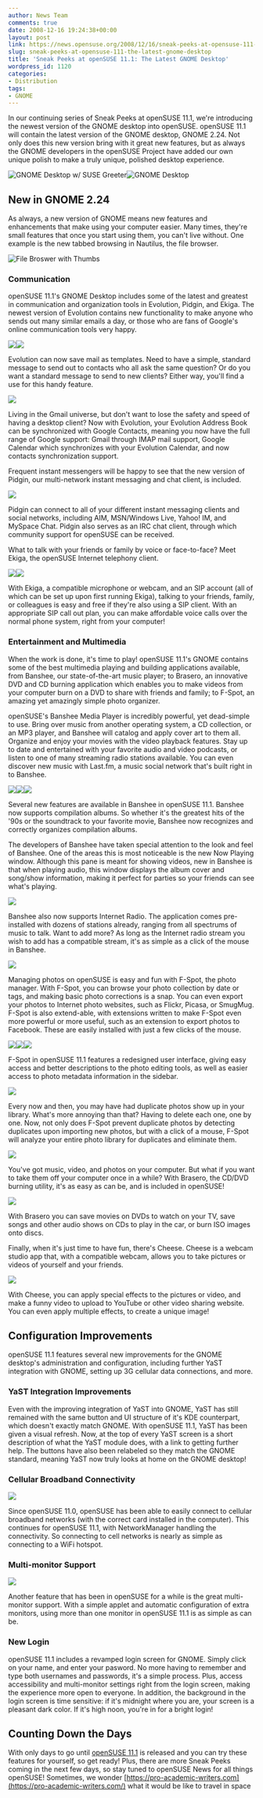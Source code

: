 ```yaml
---
author: News Team
comments: true
date: 2008-12-16 19:24:38+00:00
layout: post
link: https://news.opensuse.org/2008/12/16/sneak-peeks-at-opensuse-111-the-latest-gnome-desktop/
slug: sneak-peeks-at-opensuse-111-the-latest-gnome-desktop
title: 'Sneak Peeks at openSUSE 11.1: The Latest GNOME Desktop'
wordpress_id: 1120
categories:
- Distribution
tags:
- GNOME
---
```


In our continuing series of Sneak Peeks at openSUSE 11.1, we're introducing the newest version of the GNOME desktop into openSUSE. openSUSE 11.1 will contain the latest version of the GNOME desktop, GNOME 2.24. Not only does this new version bring with it great new features, but as always the GNOME developers in the openSUSE Project have added our own unique polish to make a truly unique, polished desktop experience.

![GNOME Desktop w/ SUSE Greeter](//files.opensuse.org/opensuse/en/a/a3/Greeter111.png)![GNOME Desktop](//files.opensuse.org/opensuse/en/c/cd/Gnome111.png)


## New in GNOME 2.24


As always, a new version of GNOME means new features and enhancements that make using your computer easier. Many times, they're small features that once you start using them, you can't live without. One example is the new tabbed browsing in Nautilus, the file browser.

![File Broswer with Thumbs](//files.opensuse.org/opensuse/en/b/b1/Filebroswer.png)


### Communication


openSUSE 11.1's GNOME Desktop includes some of the latest and greatest in communication and organization tools in Evolution, Pidgin, and Ekiga. The newest version of Evolution contains new functionality to make anyone who sends out many similar emails a day, or those who are fans of Google's online communication tools very happy.

![](//files.opensuse.org/opensuse/en/6/6e/Evolutionmail.png)![](//files.opensuse.org/opensuse/en/9/9c/Contacts-Evolution.png)

Evolution can now save mail as templates. Need to have a simple, standard message to send out to contacts who all ask the same question? Or do you want a standard message to send to new clients? Either way, you'll find a use for this handy feature.

![](//files.opensuse.org/opensuse/en/2/23/Evolution_Templates.png)

Living in the Gmail universe, but don't want to lose the safety and speed of having a desktop client? Now with Evolution, your Evolution Address Book can be synchronized with Google Contacts, meaning you now have the full range of Google support: Gmail through IMAP mail support, Google Calendar which synchronizes with your Evolution Calendar, and now contacts synchronization support.

Frequent instant messengers will be happy to see that the new version of Pidgin, our multi-network instant messaging and chat client, is included.

![](//files.opensuse.org/opensuse/en/9/9b/Pidgin111.png)

Pidgin can connect to all of your different instant messaging clients and social networks, including AIM, MSN/Windows Live, Yahoo! IM, and MySpace Chat. Pidgin also serves as an IRC chat client, through which community support for openSUSE can be received.

What to talk with your friends or family by voice or face-to-face? Meet Ekiga, the openSUSE Internet telephony client.

![](//files.opensuse.org/opensuse/en/b/bb/Ekiga111.png)![](//files.opensuse.org/opensuse/en/7/7e/EkigaCall.png)

With Ekiga, a compatible microphone or webcam, and an SIP account (all of which can be set up upon first running Ekiga), talking to your friends, family, or colleagues is easy and free if they're also using a SIP client. With an appropriate SIP call out plan, you can make affordable voice calls over the normal phone system, right from your computer!


### Entertainment and Multimedia


When the work is done, it's time to play! openSUSE 11.1's GNOME contains some of the best multimedia playing and building applications available, from Banshee, our state-of-the-art music player; to Brasero, an innovative DVD and CD burning application which enables you to make videos from your computer burn on a DVD to share with friends and family; to F-Spot, an amazing yet amazingly simple photo organizer.

openSUSE's Banshee Media Player is incredibly powerful, yet dead-simple to use. Bring over music from another operating system, a CD collection, or an MP3 player, and Banshee will catalog and apply cover art to them all. Organize and enjoy your movies with the video playback features. Stay up to date and entertained with your favorite audio and video podcasts, or listen to one of many streaming radio stations available. You can even discover new music with Last.fm, a music social network that's built right in to Banshee.

![](//files.opensuse.org/opensuse/en/a/ae/Banshee111.png)![](//files.opensuse.org/opensuse/en/5/54/Lastfm.png)![](//files.opensuse.org/opensuse/en/b/b8/Podcasts.png)

Several new features are available in Banshee in openSUSE 11.1. Banshee now supports compilation albums. So whether it's the greatest hits of the '90s or the soundtrack to your favorite movie, Banshee now recognizes and correctly organizes compilation albums.

The developers of Banshee have taken special attention to the look and feel of Banshee. One of the areas this is most noticeable is the new Now Playing window. Although this pane is meant for showing videos, new in Banshee is that when playing audio, this window displays the album cover and song/show information, making it perfect for parties so your friends can see what's playing.

![](//files.opensuse.org/opensuse/en/0/09/Banshee111nowplaying.png)

Banshee also now supports Internet Radio. The application comes pre-installed with dozens of stations already, ranging from all spectrums of music to talk. Want to add more? As long as the Internet radio stream you wish to add has a compatible stream, it's as simple as a click of the mouse in Banshee.

![](//files.opensuse.org/opensuse/en/1/1f/RadioBansee.png)

Managing photos on openSUSE is easy and fun with F-Spot, the photo manager. With F-Spot, you can browse your photo collection by date or tags, and making basic photo corrections is a snap. You can even export your photos to Internet photo websites, such as Flickr, Picasa, or SmugMug. F-Spot is also extend-able, with extensions written to make F-Spot even more powerful or more useful, such as an extension to export photos to Facebook. These are easily installed with just a few clicks of the mouse.

![](//files.opensuse.org/opensuse/en/1/13/Fspot.png)![](//files.opensuse.org/opensuse/en/6/6e/F-SpotCrop.png)![](//files.opensuse.org/opensuse/en/2/21/Email.png)

F-Spot in openSUSE 11.1 features a redesigned user interface, giving easy access and better descriptions to the photo editing tools, as well as easier access to photo metadata information in the sidebar.

![](//files.opensuse.org/opensuse/en/4/4d/F-SpotZoom.png)

Every now and then, you may have had duplicate photos show up in your library. What's more annoying than that? Having to delete each one, one by one. Now, not only does F-Spot prevent duplicate photos by detecting duplicates upon importing new photos, but with a click of a mouse, F-Spot will analyze your entire photo library for duplicates and eliminate them.

![](//files.opensuse.org/opensuse/en/3/3e/DupDetcFSpot.png)

You've got music, video, and photos on your computer. But what if you want to take them off your computer once in a while? With Brasero, the CD/DVD burning utility, it's as easy as can be, and is included in openSUSE!

![](//files.opensuse.org/opensuse/en/e/eb/Brasero.png)

With Brasero you can save movies on DVDs to watch on your TV, save songs and other audio shows on CDs to play in the car, or burn ISO images onto discs.

Finally, when it's just time to have fun, there's Cheese. Cheese is a webcam studio app that, with a compatible webcam, allows you to take pictures or videos of yourself and your friends.

![](//files.opensuse.org/opensuse/en/b/b3/Cheese.png)

With Cheese, you can apply special effects to the pictures or video, and make a funny video to upload to YouTube or other video sharing website. You can even apply multiple effects, to create a unique image!


## Configuration Improvements


openSUSE 11.1 features several new improvements for the GNOME desktop's administration and configuration, including further YaST integration with GNOME, setting up 3G cellular data connections, and more.


### YaST Integration Improvements


Even with the improving integration of YaST into GNOME, YaST has still remained with the same button and UI structure of it's KDE counterpart, which doesn't exactly match GNOME. With openSUSE 11.1, YaST has been given a visual refresh. Now, at the top of every YaST screen is a short description of what the YaST module does, with a link to getting further help. The buttons have also been relabeled so they match the GNOME standard, meaning YaST now truly looks at home on the GNOME desktop!


### Cellular Broadband Connectivity


![](//files.opensuse.org/opensuse/en/e/ec/Mobile_Broadband.png)

Since openSUSE 11.0, openSUSE has been able to easily connect to cellular broadband networks (with the correct card installed in the computer). This continues for openSUSE 11.1, with NetworkManager handling the connectivity. So connecting to cell networks is nearly as simple as connecting to a WiFi hotspot.


### Multi-monitor Support


![](//files.opensuse.org/opensuse/en/1/1a/Screens.png)

Another feature that has been in openSUSE for a while is the great multi-monitor support. With a simple applet and automatic configuration of extra monitors, using more than one monitor in openSUSE 11.1 is as simple as can be.


### New Login


openSUSE 11.1 includes a revamped login screen for GNOME. Simply click on your name, and enter your pasword. No more having to remember and type both usernames and passwords, it's a simple process. Plus, access accessibility and multi-monitor settings right from the login screen, making the experience more open to everyone. In addition, the background in the login screen is time sensitive: if it's midnight where you are, your screen is a pleasant dark color. If it's high noon, you're in for a bright login!


## Counting Down the Days


With only days to go until [openSUSE 11.1](//en.opensuse.org/openSUSE_11.1) is released and you can try these features for yourself, so get ready! Plus, there are more Sneak Peeks coming in the next few days, so stay tuned to openSUSE News for all things openSUSE! Sometimes, we wonder [https://pro-academic-writers.com](https://pro-academic-writers.com/) what it would be like to travel in space
